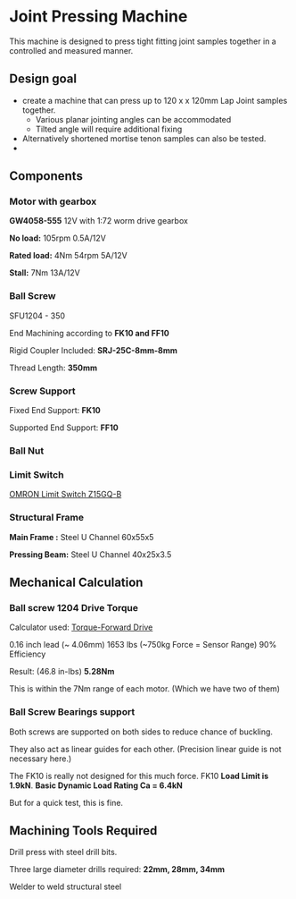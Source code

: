 # Joint Pressing Machine

This machine is designed to press tight fitting joint samples together in a controlled and measured manner.

## Design goal

- create a machine that can press up to 120 x x 120mm Lap Joint samples together. 
  - Various planar jointing angles can be accommodated
  - Tilted angle will require additional fixing
- Alternatively shortened mortise tenon samples can also be tested.
- 

## Components

### Motor with gearbox

**GW4058-555** 12V with 1:72 worm drive gearbox

**No load:** 105rpm 0.5A/12V

**Rated load:** 4Nm 54rpm 5A/12V

**Stall:** 7Nm 13A/12V

### Ball Screw

SFU1204 - 350 

End Machining according to **FK10 and FF10**

Rigid Coupler Included: **SRJ-25C-8mm-8mm**

Thread Length: **350mm** 

### Screw Support

Fixed End Support: **FK10** 

Supported End Support: **FF10**

### Ball Nut

### Limit Switch

[OMRON Limit Switch Z15GQ-B](https://item.taobao.com/item.htm?spm=a1z0d.6639537.1997196601.4.69d87484FcYLtG&id=582041707223)

### Structural Frame

**Main Frame :** Steel U Channel 60x55x5 

**Pressing Beam:** Steel U Channel 40x25x3.5

## Mechanical Calculation

### Ball screw 1204 Drive Torque

Calculator used: [Torque-Forward Drive](https://www.roton.com/screw-university/formula-calculators/torque-forward-drive/)

0.16 inch lead (~ 4.06mm)
1653 lbs (~750kg Force = Sensor Range)
90% Efficiency

Result: (46.8 in-lbs) **5.28Nm**

This is within the 7Nm range of each motor. (Which we have two of them)

### Ball Screw Bearings support

Both screws are supported on both sides to reduce chance of buckling.

They also act as linear guides for each other. (Precision linear guide is not necessary here.)

The FK10 is really not designed for this much force. FK10 **Load Limit is 1.9kN**.  **Basic Dynamic Load Rating Ca = 6.4kN**

But for a quick test, this is fine.

## Machining Tools Required

Drill press with steel drill bits.

Three large diameter drills required: **22mm, 28mm, 34mm**

Welder to weld structural steel

